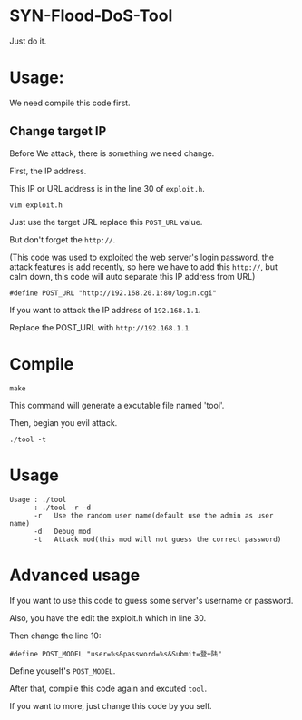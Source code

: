 # SYN-Flood-DoS-Tool

Just do it.

# Usage:

We need compile this code first.

## Change target IP

Before We attack, there is something we need change.

First, the IP address.

This IP or URL address is in the line 30 of `exploit.h`.
```
vim exploit.h
```

Just use the target URL replace this `POST_URL` value.

But don't forget the `http://`.

(This code was used to exploited the web server's login
password, the attack features is add recently, so here we
have to add this `http://`, but calm down, this code will
auto separate this IP address from URL)

```
#define POST_URL "http://192.168.20.1:80/login.cgi"
```

If you want to attack the IP address of `192.168.1.1`.

Replace the POST_URL with `http://192.168.1.1`.

# Compile

```
make
```

This command will generate a excutable file named 'tool'.

Then, begian you evil attack.

```
./tool -t
```

# Usage

```
Usage : ./tool
      : ./tool -r -d
      -r   Use the random user name(default use the admin as user name)
      -d   Debug mod
      -t   Attack mod(this mod will not guess the correct password)
```

# Advanced usage

If you want to use this code to guess some server's username or password.

Also, you have the edit the exploit.h which in line 30.

Then change the line 10:

```
#define POST_MODEL "user=%s&password=%s&Submit=登+陆"
```

Define youself's `POST_MODEL`.

After that, compile this code again and excuted `tool`.

If you want to more, just change this code by you self.